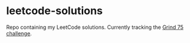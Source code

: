 # leetcode-solutions
Repo containing my LeetCode solutions. Currently tracking the [Grind 75 challenge](https://www.techinterviewhandbook.org/grind75).
